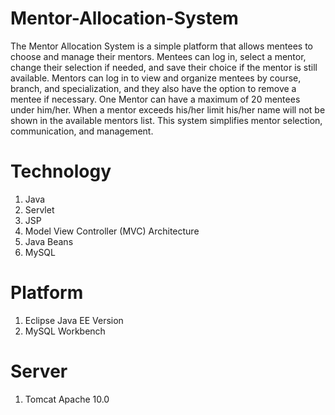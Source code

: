 # Mentor-Allocation-System

The Mentor Allocation System is a simple platform that allows mentees to choose and manage their mentors. Mentees can log in, select a mentor, change their selection if needed, and save their choice if the mentor is still available. Mentors can log in to view and organize mentees by course, branch, and specialization, and they also have the option to remove a mentee if necessary. One Mentor can have a maximum of 20 mentees under him/her. When a mentor exceeds his/her limit his/her name will not be shown in the available mentors list. This system simplifies mentor selection, communication, and management. 

# Technology 

1. Java
2. Servlet
3. JSP
4. Model View Controller (MVC) Architecture
5. Java Beans
6. MySQL

# Platform

1. Eclipse Java EE Version
2. MySQL Workbench

# Server

1. Tomcat Apache 10.0
